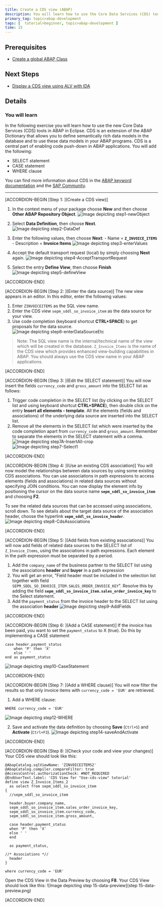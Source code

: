 ```yaml
---
title: Create a CDS view (ABAP)
description: You will learn how to use the Core Data Services (CDS) tools in ABAP in Eclipse.
primary_tag: topic>abap-development
tags: [  tutorial>beginner, topic>abap-development ]
time: 15
---
```


## Prerequisites  
 - [Create a global ABAP Class](https://www.sap.com/developer/tutorials/abap-dev-create-new-class.html)

## Next Steps
 - [Display a CDS view using ALV with IDA](https://www.sap.com/developer/tutorials/abap-dev-adt-use-cds-view.html)


## Details
### You will learn  
In the following exercise you will learn how to use the new Core Data Services (CDS) tools in ABAP in Eclipse. CDS is an extension of the ABAP Dictionary that allows you to define semantically rich data models in the database and to use these data models in your ABAP programs. CDS is a central part of enabling code push-down in ABAP applications.
You will add the following:

- SELECT statement
- CASE statement
- WHERE clause

You can find more information about CDS in the [ABAP keyword documentation](https://help.sap.com/doc/abapdocu_751_index_htm/7.51/en-US/abencds.htm) and the [SAP Community](https://www.sap.com/community/topic/abap.html).

---

[ACCORDION-BEGIN [Step 1: ](Create a CDS view)]
  1. In the context menu of your package choose **New** and then choose **Other ABAP Repository Object**.
  ![Image depicting step1-newObject](step1-newObject.png)

  2. Select **Data Definition**, then choose **Next**.
  ![Image depicting step2-DataDef](step2-DataDef.png)

  3. Enter the following values, then choose **Next**:
    -	Name = **`Z_INVOICE_ITEMS`**
    - Description = **Invoice Items**
  ![Image depicting step3-enterValues](step3-enterValues.png)

  4. Accept the default transport request (local) by simply choosing **Next** again.
 ![Image depicting step4-AcceptTransportRequest](step4-AcceptTR.png)

  5. Select the entry **Define View**, then choose **Finish**
  ![Image depicting step5-defineView](step5-defineView.png)

[ACCORDION-END]

[ACCORDION-BEGIN [Step 2: ](Enter the data source)]
The new view appears in an editor. In this editor, enter the following values:

  1. Enter `ZINVOICEITEMS` as the SQL view name.
  2. Enter the CDS view `sepm_sddl_so_invoice_item` as the data source for your view.
  3. Use code completion (keyboard shortcut **CTRL+SPACE**) to get proposals for the data source.
  ![Image depicting step6-enterDataSourceEtc](step6-enterDataSourceEtc.png)

> Note: The SQL view name is the internal/technical name of the view which will be created in the database. `Z_Invoice_Items` is the name of the CDS view which provides enhanced view-building capabilities in ABAP. You should always use the CDS view name in your ABAP applications.


[ACCORDION-END]

[ACCORDION-BEGIN [Step 3: ](Edit the SELECT statement)]
You will now insert the fields `currency_code` and `gross_amount` into the SELECT list as follows:

  1. Trigger code completion in the SELECT list (by clicking on the SELECT list and using keyboard shortcut **CTRL+SPACE**), then double click on the entry **Insert all elements - template**. All the elements (fields and associations) of the underlying data source are inserted into the SELECT list.
  2. Remove all the elements in the SELECT list which were inserted by the code completion apart from `currency_code` and `gross_amount`. Remember to separate the elements in the SELECT statement with a comma.
  ![Image depicting step7A-InsertAll-crop](step7A-insertAll-crop.png)
  ![Image depicting step7-Select1](step7-Select1.png)

[ACCORDION-END]

[ACCORDION-BEGIN [Step 4: ](Use an existing CDS association)]
You will now model the relationships between data sources by using some existing CDS associations. You can use associations in path expressions to access elements (fields and associations) in related data sources without specifying JOIN conditions. You can now display the element info by positioning the cursor on the data source name **`sepm_sddl_so_invoice_item`** and choosing **F2**.

To see the related data sources that can be accessed using associations, scroll down.
To see details about the target data source of the association header, choose the hyperlink **`sepm_sddl_so_invoice_header`**.
![Image depicting step8-CdsAssociations](step8-CdsAssociations.png)

[ACCORDION-END]

[ACCORDION-BEGIN [Step 5: ](Add fields from existing associations)]
You will now add fields of related data sources to the SELECT list of `Z_Invoice_Items`, using the associations in path expressions. Each element in the path expression must be separated by a period.

  1.	Add the `company_name` of the business partner to the SELECT list using the associations **header** and **buyer** in a path expression
  2.  You will get an error, "Field header must be included in the selection list together with field `SEPM_SDDL_SO_INVOICE_ITEM.SALES_ORDER_INVOICE_KEY`". Resolve this by adding the field **`sepm_sddl_so_invoice_item.sales_order_invoice_key`** to the Select statement.
  3.	Add the `payment_status` from the invoice header to the SELECT list using the association **header**
  ![Image depicting step9-AddFields](step9-AddRelatedFields.png)

[ACCORDION-END]

[ACCORDION-BEGIN [Step 6: ](Add a CASE statement)]
If the invoice has been paid, you want to set the `payment_status` to X (true). Do this by implementing a CASE statement

```ABAP
case header.payment_status
    when 'P' then 'X'
    else ' '
end as payment_status
```

![Image depicting step10-CaseStatement](step10-CaseStatement.png)

[ACCORDION-END]

[ACCORDION-BEGIN [Step 7: ](Add a WHERE clause)]
You will now filter the results so that only invoice items with `currency_code = 'EUR'` are retrieved.

  1. Add a WHERE clause:
```ABAP
WHERE currency_code = 'EUR'
```
  ![Image depicting step12-WHERE](step12-WHERE.png)

  2. Save and activate the data definition by choosing **Save** (`Ctrl+S`) and **Activate** (`Ctrl+F3`).
  ![Image depicting step14-saveAndActivate](step14-saveAndActivate.png)

[ACCORDION-END]

[ACCORDION-BEGIN [Step 8: ](Check your code and view your changes)]
Your CDS view should look like this:

```ABAP
@AbapCatalog.sqlViewName: 'ZINVOICEITEMS2'
@AbapCatalog.compiler.compareFilter: true
@AccessControl.authorizationCheck: #NOT_REQUIRED
@EndUserText.label: 'CDS View for "Use-cds-view" tutorial'
define view Z_Invoice_Items_2
  as select from sepm_sddl_so_invoice_item
{
  //sepm_sddl_so_invoice_item

  header.buyer.company_name,
  sepm_sddl_so_invoice_item.sales_order_invoice_key,
  sepm_sddl_so_invoice_item.currency_code,
  sepm_sddl_so_invoice_item.gross_amount,

  case header.payment_status
  when 'P' then 'X'
  else ' '
  end

  as payment_status,

//* Associations *//
  header
}

where currency_code = 'EUR'
```
Open the CDS View in the Data Preview by choosing **F8**. Your CDS View should look like this:
![Image depicting step 15-data-preview](step 15-data-preview.png)

[ACCORDION-END]
